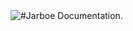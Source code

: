 
<img style="float: left;" src="https://raw.githubusercontent.com/Cherry-Pie/Jarboe/docs/assets/jarboe.png">
#Jarboe Documentation.
